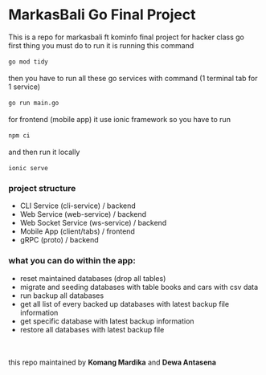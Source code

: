 # MarkasBali Go Final Project

This is a repo for markasbali ft kominfo final project for hacker class go <br>
first thing you must do to run it is running this command <br><br>
<code>go mod tidy</code> <br><br>
then you have to run all these go services with command (1 terminal tab for 1 service) <br><br>
<code>go run main.go</code> <br><br>
for frontend (mobile app) it use ionic framework
so you have to run <br><br>
<code>npm ci</code> <br><br>
and then run it locally <br><br>
<code>ionic serve</code>

### project structure
 
- CLI Service (cli-service) / backend
- Web Service (web-service) / backend
- Web Socket Service (ws-service) / backend
- Mobile App (client/tabs) / frontend
- gRPC (proto) / backend

### what you can do within the app: <br>
- reset maintained databases (drop all tables)
- migrate and seeding databases with table books and cars with csv data
- run backup all databases
- get all list of every backed up databases with latest backup file information
- get specific database with latest backup information
- restore all databases with latest backup file

<br><br>
this repo maintained by <b>Komang Mardika</b> and <b>Dewa Antasena</b>